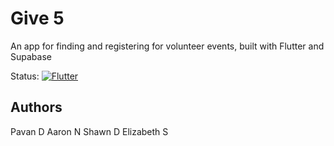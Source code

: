 # Give 5
An app for finding and registering for volunteer events, built with Flutter and Supabase

Status: [![Flutter](https://github.com/Give-5/give5/actions/workflows/flutter_test.yml/badge.svg?branch=main)](https://github.com/Give-5/give5/actions/workflows/flutter_test.yml)

## Authors
Pavan D
Aaron N
Shawn D
Elizabeth S


